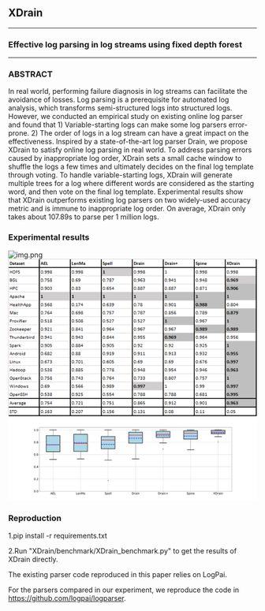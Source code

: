 ## XDrain
***
### Effective log parsing in log streams using fixed depth forest
***
### ABSTRACT
In real world, performing failure diagnosis in log streams can facilitate the avoidance of losses. Log parsing is a prerequisite for automated log analysis, which transforms semi-structured logs into structured logs. However, we conducted an empirical study on existing online log parser and found that 1) Variable-starting logs can make some log parsers error-prone. 2) The order of logs in a log stream can have a great impact on the effectiveness. Inspired by a state-of-the-art log parser Drain, we propose XDrain to satisfy online log parsing in real world. To address parsing errors caused by inappropriate log order, XDrain sets a small cache window to shuffle the logs a few times and ultimately decides on the final log template through voting. To handle variable-starting logs, XDrain will generate multiple trees for a log where different words are considered as the starting word, and then vote on the final log template. Experimental results show that XDrain outperforms existing log parsers on two widely-used accuracy metric and is immune to inappropriate log order. On average, XDrain only takes about 107.89s to parse per 1 million logs.

### Experimental results
![img.png](img.png)![img/evolution_result.png](img/evolution_result.png)
![img/XDrainGA_box.png](img/XDrainGA_box.png)

### Reproduction
1.pip install -r requirements.txt

2.Run "XDrain/benchmark/XDrain_benchmark.py" to get the results of XDrain directly.

The existing parser code reproduced in this paper relies on LogPai.

For the parsers compared in our experiment, we reproduce the code in https://github.com/logpai/logparser.
